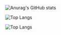 ![Anurag's GitHub stats](https://github-readme-stats.vercel.app/api?username=dreamguxiang)

![Top Langs](https://github-readme-stats.vercel.app/top-langs/username=dreamguxiang)

![Top Langs](https://github-readme-stats.vercel.app/top-langs/username=dreamguxiang&layout=compact)
